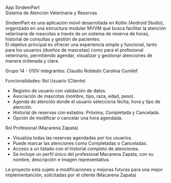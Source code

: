 App SindemPart  
Sistema de Atención Veterinaria y Reservas

SindemPart es una aplicación móvil desarrollada en Kotlin (Android Studio), organizado en una estructura modular  MVVM que busca facilitar la atención veterinaria de mascotas a través de un sistema de reserva de horas, historial de consultas y gestión de pacientes.  
El objetivo principal es ofrecer una experiencia simple y funcional, tanto para los usuarios (dueños de mascotas) como para el profesional veterinario, permitiendo agendar, visualizar y gestionar atenciones de manera ordenada y clara.

Grupo 14 - 010V
integrantes:
Claudio Robledo
Carolina Cumilef

Funcionalidades:
Rol Usuario (Cliente)
- Registro de usuario con validación de datos.  
- Asociación de mascotas (nombre, tipo, raza, edad, peso).  
- Agenda de atención donde el usuario selecciona fecha, hora y tipo de atención.  
- Historial de reservas con estados: Próxima, Completada y Cancelada.  
- Opción de modificar o cancelar una hora agendada.  
 

Rol Profesional (Macarena Zapata)
- Visualiza todas las reservas agendadas por los usuarios.  
- Puede marcar las atenciones como Completadas o Canceladas.  
- Acceso a un listado con el historial completo de atenciones.  
- Se incluye un perfil único del profesional Macarena Zapata, con su nombre, descripción e imagen representativa.  


Le proyecto esta sujeto a modificaciones y mejoras futuras para una mejor implementanción, solicitadas por el cliente (Macarena Zapata)

